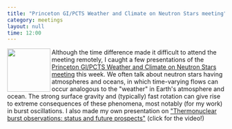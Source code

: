 ```yaml
---
title: "Princeton GI/PCTS Weather and Climate on Neutron Stars meeting"
category: meetings
layout: null
time: 12:00
---
```

<p>
<img src="Cumming talk at 11.34.55 pm.png" width="100" align="left">
Although the time difference made it difficult to attend the meeting
remotely, I caught a few presentations of the <a
href="https://phy.princeton.edu/events/gipcts-weather-and-climate-neutron-stars-connecting-surface-flow-theory-and-observations">Princeton
GI/PCTS Weather and Climate on Neutron Stars meeting</a> this week. We
often talk about neutron stars having atmospheres and oceans, in which
time-varying flows can occur analogous to the "weather" in Earth's
atmosphere and ocean. The strong surface gravity and (typically) fast
rotation can give rise to extreme consequences of these phenomena, most
notably (for my work) in burst oscillations. I also
made my own presentation on <a
href="https://mediacentral.princeton.edu/media/1_xtsn8smg">"Thermonuclear
burst observations: status and future prospects"</a> (click for the
video!)
</p>
